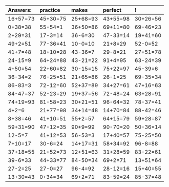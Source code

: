 | Answers: | practice | makes | perfect | ! |
| :--- | :--- | :--- | :--- | :--- |
| 16+57=73 | 45+30=75 | 25+68=93 | 43+55=98 | 30+26=56 | 
| 0+38=38 | 55-54=1 | 36+50=86 | 69+11=80 | 69-46=23 | 
| 2+29=31 | 17-3=14 | 36-6=30 | 47-33=14 | 19+41=60 | 
| 49+2=51 | 77-36=41 | 10-0=10 | 21+8=29 | 52-0=52 | 
| 41+7=48 | 18+10=28 | 43-36=7 | 29-8=21 | 27+51=78 | 
| 24-15=9 | 64+24=88 | 43-21=22 | 91+4=95 | 63-24=39 | 
| 4+50=54 | 22+60=82 | 30-15=15 | 75+22=97 | 45-39=6 | 
| 36-34=2 | 76-25=51 | 21+65=86 | 26-1=25 | 69-35=34 | 
| 86-83=3 | 72-12=60 | 52+37=89 | 34+27=61 | 47+16=63 | 
| 84-47=37 | 52-23=29 | 19+37=56 | 72-48=24 | 63+28=91 | 
| 74+19=93 | 81-58=23 | 30+21=51 | 96-64=32 | 78-37=41 | 
| 4+2=6 | 21+77=98 | 34+14=48 | 14+70=84 | 88-42=46 | 
| 8+38=46 | 41+10=51 | 55+2=57 | 64+15=79 | 59+28=87 | 
| 59+31=90 | 47-12=35 | 90+9=99 | 90-70=20 | 50-36=14 | 
| 12-5=7 | 41+12=53 | 56-53=3 | 17+40=57 | 75-25=50 | 
| 7+10=17 | 30-6=24 | 14+17=31 | 58+34=92 | 96-8=88 | 
| 37+18=55 | 21+52=73 | 12+51=63 | 31+28=59 | 83-22=61 | 
| 39-6=33 | 44+33=77 | 84-50=34 | 69+2=71 | 13+51=64 | 
| 27-2=25 | 27-0=27 | 96-4=92 | 28-12=16 | 15+40=55 | 
| 13+30=43 | 0+34=34 | 69+2=71 | 83-59=24 | 85-37=48 | 
